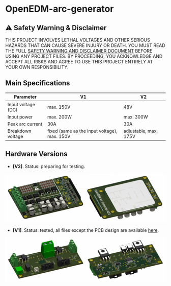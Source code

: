 # OpenEDM-arc-generator

## ⚠️ Safety Warning & Disclaimer

THIS PROJECT INVOLVES LETHAL VOLTAGES AND OTHER SERIOUS HAZARDS THAT CAN CAUSE SEVERE INJURY OR DEATH. YOU MUST READ THE FULL [SAFETY WARNING AND DISCLAIMER DOCUMENT](https://github.com/OpenEDM/.github/blob/main/docs/SAFETY_WARNING_AND_DISCLAIMER.md) BEFORE USING ANY PROJECT FILES. BY PROCEEDING, YOU ACKNOWLEDGE AND ACCEPT ALL RISKS AND AGREE TO USE THIS PROJECT ENTIRELY AT YOUR OWN RESPONSIBILITY.

## Main Specifications

<div align="center">

| Parameter          | V1                                           | V2                    |
| ------------------ | -------------------------------------------- | --------------------- |
| Input voltage (DC) | max. 150V                                    | 48V                   |
| Input power        | max. 200W                                    | max. 300W             |
| Peak arc current   | 30A                                          | 30A                   |
| Breakdown voltage  | fixed (same as the input voltage), max. 150V | adjustable, max. 175V |

</div>

## Hardware Versions

- **[V2]**. Status: preparing for testing.

![](https://github.com/OpenEDM/.github/blob/main/images/arc_generator_v2.0.png)

- **[V1]**. Status: tested, all files except the PCB design are available [here](https://github.com/OpenEDM/OpenEDM-arc-generator/blob/main/V1/README.md).

![](https://github.com/OpenEDM/.github/blob/main/images/arc_generator_v1.1.png)
